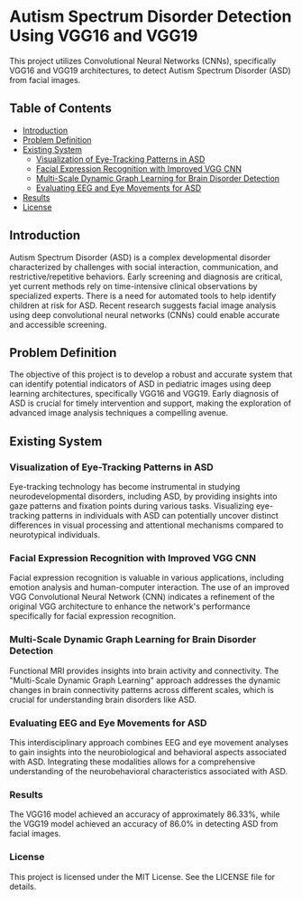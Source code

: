 # Autism Spectrum Disorder Detection Using VGG16 and VGG19
  This project utilizes Convolutional Neural Networks (CNNs), specifically VGG16 and VGG19 architectures, to detect Autism Spectrum Disorder (ASD) from facial images.

## Table of Contents

- [Introduction](#introduction)
- [Problem Definition](#problem-definition)
- [Existing System](#existing-system)
  - [Visualization of Eye-Tracking Patterns in ASD](#visualization-of-eye-tracking-patterns-in-asd)
  - [Facial Expression Recognition with Improved VGG CNN](#facial-expression-recognition-with-improved-vgg-cnn)
  - [Multi-Scale Dynamic Graph Learning for Brain Disorder Detection](#multi-scale-dynamic-graph-learning-for-brain-disorder-detection)
  - [Evaluating EEG and Eye Movements for ASD](#evaluating-eeg-and-eye-movements-for-asd)
- [Results](#results)
- [License](#license)

## Introduction
  Autism Spectrum Disorder (ASD) is a complex developmental disorder characterized by challenges with social interaction, communication, and restrictive/repetitive behaviors. Early screening and diagnosis are critical, yet current methods rely on time-intensive clinical observations by specialized experts. There is a need for automated tools to help identify children at risk for ASD. Recent research suggests facial image analysis using deep convolutional neural networks (CNNs) could enable accurate and accessible screening.

## Problem Definition
  The objective of this project is to develop a robust and accurate system that can identify potential indicators of ASD in pediatric images using deep learning architectures, specifically VGG16 and VGG19. Early diagnosis of ASD is crucial for timely intervention and support, making the exploration of advanced image analysis techniques a compelling avenue.

## Existing System

### Visualization of Eye-Tracking Patterns in ASD
  Eye-tracking technology has become instrumental in studying neurodevelopmental disorders, including ASD, by providing insights into gaze patterns and fixation points during various tasks. Visualizing eye-tracking patterns in individuals with ASD can potentially uncover distinct differences in visual processing and attentional mechanisms compared to neurotypical individuals.

### Facial Expression Recognition with Improved VGG CNN
  Facial expression recognition is valuable in various applications, including emotion analysis and human-computer interaction. The use of an improved VGG Convolutional Neural Network (CNN) indicates a refinement of the original VGG architecture to enhance the network's performance specifically for facial expression recognition.

### Multi-Scale Dynamic Graph Learning for Brain Disorder Detection
  Functional MRI provides insights into brain activity and connectivity. The "Multi-Scale Dynamic Graph Learning" approach addresses the dynamic changes in brain connectivity patterns across different scales, which is crucial for understanding brain disorders like ASD.

### Evaluating EEG and Eye Movements for ASD
  This interdisciplinary approach combines EEG and eye movement analyses to gain insights into the neurobiological and behavioral aspects associated with ASD. Integrating these modalities allows for a comprehensive understanding of the neurobehavioral characteristics associated with ASD.

### Results
  The VGG16 model achieved an accuracy of approximately 86.33%, while the VGG19 model achieved an accuracy of 86.0% in detecting ASD from facial images.

### License
  This project is licensed under the MIT License. See the LICENSE file for details.
